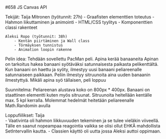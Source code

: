 #658 JS Canvas API 

Tekijät: 
    Taija Mitronen (työtunnit: 27h)
        - Graafisten elementtien toteutus 
        - Hahmon liikuttaminen ja animointi 
        - HTML/CSS tyylitys 
        - Komponenttien classi rakenteet

    Aleksi Ropo (työtunnit: 38h)
        - Kentän piirtäminen ja Wall class 
        - Törmäyksen tunnistus 
        - Animation loopin rakenne 

Pelin idea:
    Tehdään sovellettu PacMan peli. Apina kerää banaaneita
    Apinan on tarkoitus hakea banaani syötäväksi satunnaisesta paikasta pelikenttältä. Kun banaani on haettu ja syöty, ilmestyy uusi banaani peliareenalle satunnaiseen paikkaan. 
    Peliin ilmestyy sitruunoita aina uuden banaanin ilmestyttyä. Mikäli apina syö tällaisen, peli loppuu

Suunnitelma:
    Peliareenan alustava koko on 800px * 400px.
    Banaani on staattinen elementti kuten myös sitruunat. Sitruunoita heitellään kentälle max. 5 kpl kerralla.
    Molemmat hedelmät heitetään peliareenalle Math.Randomin avulla

Loppufiilikset:
    Taija   
        - Vaativinta oli hahmon liikkuvuuden tekeminen ja se tulee vieläkin viiveellä. Tälle en saanut nopeampaa reagointia vaikka se olisi ollut EHKÄ mahdollista SetIntervallin kautta. 
        - Classien käyttö oli uutta jossa Aleksi auttoi oppimaan.  